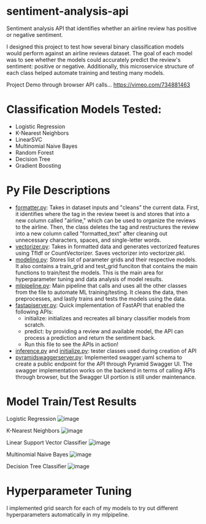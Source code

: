 # sentiment-analysis-api
Sentiment analysis API that identifies whether an airline review has positive or negative sentiment.

I designed this project to test how several binary classification models would perform against an airline reviews dataset. The goal of each model was to see whether the models could accurately predict the review's sentiment: positive or negative. Additionally, this microservice structure of each class helped automate training and testing many models.

Project Demo through browser API calls...
https://vimeo.com/734881463

# Classification Models Tested:
- Logistic Regression
- K-Nearest Neighbors
- LinearSVC
- Multinomial Naive Bayes
- Random Forest
- Decision Tree
- Gradient Boosting

# Py File Descriptions
- [formatter.py](url): Takes in dataset inputs and "cleans" the current data. First, it identifies where the tag in the review tweet is and stores that into a new column called "airline," which can be used to organize the reviews to the airline. Then, the class deletes the tag and restructures the review into a new column called "formatted_text" after cleaning out unnecessary characters, spaces, and single-letter words.
- [vectorizer.py](url): Takes in formatted data and generates vectorized features using TfIdf or CountVectorizer. Saves vectorizer into vectorizer.pkl.
- [modeling.py](url): Stores list of parameter grids and their respective models. It also contains a train_grid and test_grid funciton that contains the main functions to train/test the models. This is the main area for hyperparameter tuning and data analysis of model results.
- [mlpipeline.py](url): Main pipeline that calls and uses all the other classes from the file to automate ML training/testing. It cleans the data, then preprocesses, and lastly trains and tests the models using the data.
- [fastapiserver.py](url): Quick implementation of FastAPI that enabled the following APIs:
  - initialize: initializes and recreates all binary classifier models from scratch.
  - predict: by providing a review and available model, the API can process a prediction and return the sentiment back.
  - Run this file to see the APIs in action!
- [inference.py](url) and [initialize.py](url): tester classes used during creation of API
- [pyramidswaggerserver.py](url): Implemented swagger.yaml schema to create a public endpoint for the API through Pyramid Swagger UI. The swagger implementation works on the backend in terms of calling APIs through browser, but the Swagger UI portion is still under maintenance.

# Model Train/Test Results
Logistic Regression
![image](https://user-images.githubusercontent.com/85178092/181861951-b80b9651-5c38-4c80-8b7f-0dce1ed24a94.png)

K-Nearest Neighbors
![image](https://user-images.githubusercontent.com/85178092/181862016-7d1edc46-94b4-47f7-ae9d-03318f2cfc4b.png)

Linear Support Vector Classifier
![image](https://user-images.githubusercontent.com/85178092/181862065-2e5e5c06-108e-422d-be58-3c59224dea03.png)

Multinomial Naive Bayes
![image](https://user-images.githubusercontent.com/85178092/181862111-988b8387-337c-4391-b115-f391f5035d0e.png)

Decision Tree Classifier
![image](https://user-images.githubusercontent.com/85178092/181862087-ea7fd536-e1a4-4288-a794-ebae0a70e18f.png)

# Hyperparameter Tuning
I implemented grid search for each of my models to try out different hyperparameters automatically in my mlpipeline.
